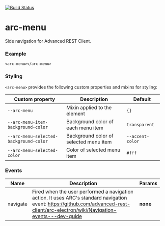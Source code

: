 [![Build Status](https://travis-ci.org/advanced-rest-client/arc-menu.svg?branch=stage)](https://travis-ci.org/advanced-rest-client/arc-menu)  

# arc-menu

Side navigation for Advanced REST Client.

### Example
```
<arc-menu></arc-menu>
```

### Styling
`<arc-menu>` provides the following custom properties and mixins for styling:

Custom property | Description | Default
----------------|-------------|----------
`--arc-menu` | Mixin applied to the element | `{}`
`--arc-menu-item-background-color` | Background color of each menu item | `transparent`
`--arc-menu-selected-background-color` | Background color of selected menu item | `--accent-color`
`--arc-menu-selected-color` | Color of selected menu item | `#fff`



### Events
| Name | Description | Params |
| --- | --- | --- |
| navigate | Fired when the user performed a navigation action.  It uses ARC's standard navigation event: https://github.com/advanced-rest-client/arc-electron/wiki/Navigation-events---dev-guide | __none__ |

